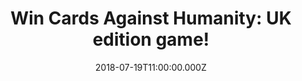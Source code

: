 ---
campaign-uuid: "c-c236aab0-7edb-4f1d-86f4-66eec4b4855a"
type: "Competition"
category: "Gifts"
date: "2018-07-19T11:00:00.000Z"
end-date: "2018-08-19T23:59:00.000Z"
disable-form: false
is_promoted: false
has_entry_page: true
title: "Win Cards Against Humanity: UK edition game!"
competition-description: "<p>Win the party game for horrible people: Cards Against\
  \ Humanity, the world’s naughtiest card game thanks to NME AAA! Unlike most of the\
  \ party games you've played before!</p>\n<p>Want to play it now? Click below and\
  \ it could be yours!</p>\n"
hero-header: "Win Cards Against Humanity: UK edition game!"
terms-confirmation: "N/A"
banner-img: "https://assets.expresslyapp.com/asset-81ec592d-3a17-454d-8bd3-e75933d7767f.jpg"
logo-left-href: "aaa.nme.com"
logo-left-image: "https://assets.expresslyapp.com/asset-ac9d9672-ab15-4f0c-bceb-76885365b517.jpg"
logo-left-title: "nme aaa"
bg-image-hero: "https://assets.expresslyapp.com/asset-21fe6d2f-14e2-4a95-a4b7-c7ae65cee1c4.jpg"
bg-image-first: "https://assets.expresslyapp.com/asset-0ec97876-a877-4ae8-9617-399f5da89346.jpg"
section1-content: "<p>Cards Against Humanity is as despicable and awkward game as\
  \ you and your friends! The game is simple. Each round, one player asks a question\
  \ from a black card, and the object of the game is that everyone else answers with\
  \ their funniest white card to create the most disturbing combinations possible!</p>\n\
  <p>If you can’t wait to play the world’s naughtiest game, enter the form below and\
  \ get ready to have a great night in with friends with Cards Against Humanity: UK\
  \ edition game.</p>\n"
entry-title: "Win Cards Against Humanity: UK edition game!"
entry-content: "<p>Enter the draw to win Cards Against Humanity: UK edition game by\
  \ completing the form below before 23:59 on 19th of August 2018.</p>\n"
has-winner: false
prize-description: "Cards Against Humanity: UK edition game"
special-conditions: "Multiple entries are allowed up to one every day."
country-restrictions:
- "GB"
---